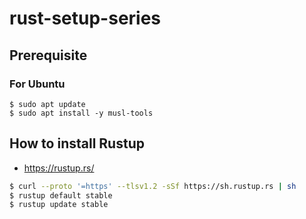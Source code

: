 # rust-setup-series

## Prerequisite

### For Ubuntu

```
$ sudo apt update
$ sudo apt install -y musl-tools
```

## How to install Rustup

- <https://rustup.rs/>

```sh
$ curl --proto '=https' --tlsv1.2 -sSf https://sh.rustup.rs | sh
$ rustup default stable
$ rustup update stable
```
